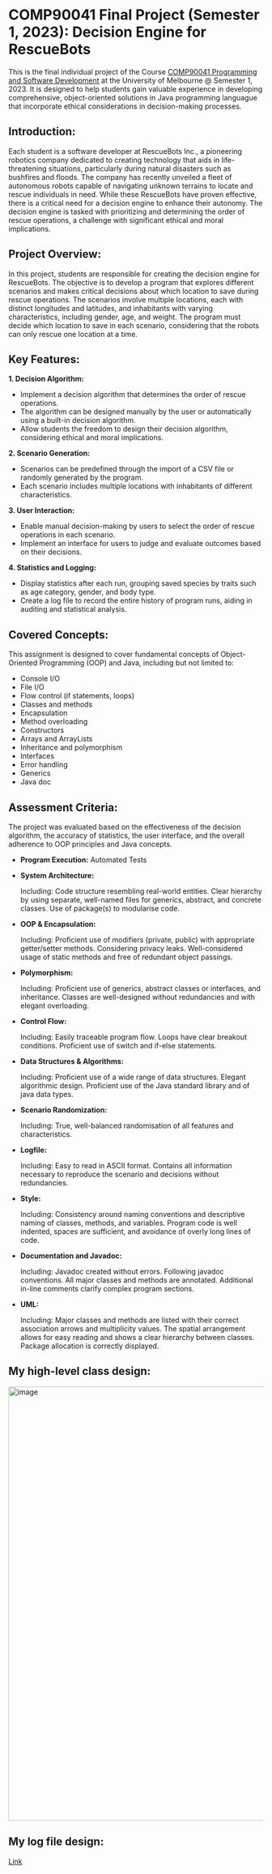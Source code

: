 # COMP90041 Final Project (Semester 1, 2023): Decision Engine for RescueBots

This is the final individual project of the Course [COMP90041 Programming and Software Development](https://handbook.unimelb.edu.au/subjects/comp90041) at the University of Melbourne @ Semester 1, 2023. It is designed to help students gain valuable experience in developing comprehensive, object-oriented solutions in Java programming languague that incorporate ethical considerations in decision-making processes.

## Introduction:
Each student is a software developer at RescueBots Inc., a pioneering robotics company dedicated to creating technology that aids in life-threatening situations, particularly during natural disasters such as bushfires and floods. The company has recently unveiled a fleet of autonomous robots capable of navigating unknown terrains to locate and rescue individuals in need. While these RescueBots have proven effective, there is a critical need for a decision engine to enhance their autonomy. The decision engine is tasked with prioritizing and determining the order of rescue operations, a challenge with significant ethical and moral implications.

## Project Overview:
In this project, students are responsible for creating the decision engine for RescueBots. The objective is to develop a program that explores different scenarios and makes critical decisions about which location to save during rescue operations. The scenarios involve multiple locations, each with distinct longitudes and latitudes, and inhabitants with varying characteristics, including gender, age, and weight. The program must decide which location to save in each scenario, considering that the robots can only rescue one location at a time.

## Key Features:

**1. Decision Algorithm:**
  * Implement a decision algorithm that determines the order of rescue operations.
  * The algorithm can be designed manually by the user or automatically using a built-in decision algorithm.
  * Allow students the freedom to design their decision algorithm, considering ethical and moral implications.

**2. Scenario Generation:**
  * Scenarios can be predefined through the import of a CSV file or randomly generated by the program.
  * Each scenario includes multiple locations with inhabitants of different characteristics.

**3. User Interaction:**
  * Enable manual decision-making by users to select the order of rescue operations in each scenario.
  * Implement an interface for users to judge and evaluate outcomes based on their decisions.

**4. Statistics and Logging:**
  * Display statistics after each run, grouping saved species by traits such as age category, gender, and body type.
  * Create a log file to record the entire history of program runs, aiding in auditing and statistical analysis.

## Covered Concepts:
This assignment is designed to cover fundamental concepts of Object-Oriented Programming (OOP) and Java, including but not limited to:
  * Console I/O
  * File I/O
  * Flow control (if statements, loops)
  * Classes and methods
  * Encapsulation
  * Method overloading
  * Constructors
  * Arrays and ArrayLists
  * Inheritance and polymorphism
  * Interfaces
  * Error handling
  * Generics
  * Java doc

## Assessment Criteria:
The project was evaluated based on the effectiveness of the decision algorithm, the accuracy of statistics, the user interface, and the overall adherence to OOP principles and Java concepts.
  * **Program Execution:** Automated Tests
  
  * **System Architecture:**
    
      Including: Code structure resembling real-world entities. Clear hierarchy by using separate, well-named files for generics, abstract, and concrete classes. Use of package(s) to modularise code.
    
  * **OOP & Encapsulation:**
    
      Including: Proficient use of modifiers (private, public) with appropriate getter/setter methods. Considering privacy leaks. Well-considered usage of static methods and free of redundant object passings.
    
  * **Polymorphism:**
    
      Including: Proficient use of generics, abstract classes or interfaces, and inheritance. Classes are well-designed without redundancies and with elegant overloading.
    
  * **Control Flow:**

      Including: Easily traceable program flow. Loops have clear breakout conditions. Proficient use of switch and if-else statements.
  
  * **Data Structures & Algorithms:**
    
      Including: Proficient use of a wide range of data structures. Elegant algorithmic design. Proficient use of the Java standard library and of java data types.
  
  * **Scenario Randomization:**
    
      Including: True, well-balanced randomisation of all features and characteristics.
    
  * **Logfile:**

      Including: Easy to read in ASCII format. Contains all information necessary to reproduce the scenario and decisions without redundancies.
  
  * **Style:**

      Including: Consistency around naming conventions and descriptive naming of classes, methods, and variables. Program code is well indented, spaces are sufficient, and avoidance of overly long lines of code.
  
  * **Documentation and Javadoc:**

      Including: Javadoc created without errors. Following javadoc conventions. All major classes and methods are annotated. Additional in-line comments clarify complex program sections.
  
  * **UML:**

      Including: Major classes and methods are listed with their correct association arrows and multiplicity values. The spatial arrangement allows for easy reading and shows a clear hierarchy between classes. Package allocation is correctly displayed.


## My high-level class design:
<img width="857" alt="image" src="https://github.com/linhozo/UnimelbS1_RescueBot/assets/93761488/0d7f8e73-bce5-4435-8cdb-85bd3fcac02f">

## My log file design:
[Link](https://github.com/linhozo/UnimelbS1_RescueBot/blob/main/src/rescuebot.log)

